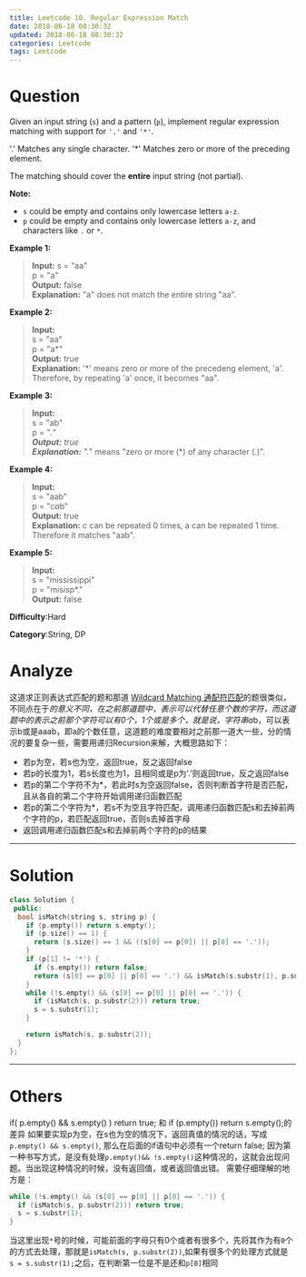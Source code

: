 ```yaml
---
title: Leetcode 10. Regular Expression Match
date: 2018-06-18 08:30:32
updated: 2018-06-18 08:30:32
categories: Leetcode
tags: Leetcode
---
```


# Question

Given an input string (`s`) and a pattern (`p`), implement regular expression matching with support for  `'.'`  and  `'*'`.

'.' Matches any single character.
'*' Matches zero or more of the preceding element.

The matching should cover the  **entire**  input string (not partial).

**Note:**

-   `s` could be empty and contains only lowercase letters  `a-z`.
-   `p`  could be empty and contains only lowercase letters  `a-z`, and characters like `.` or `*`.
<!-- more -->
**Example 1:**

> **Input:**
> s = "aa"  
> p = "a"  
> **Output:** false  
> **Explanation:** "a" does not match the entire string "aa".  
<!--more-->

**Example 2:**  
>**Input:**  
> s = "aa"  
> p = "a*"  
> **Output:** true  
> **Explanation:** '*' means zero or more of the precedeng element, 'a'. Therefore, by repeating 'a' once, it becomes "aa".

**Example 3:**

>**Input:**  
> s = "ab"  
> p = ".*"  
> **Output:** true  
> **Explanation:** ".*" means "zero or more (*) of any character (.)".  

**Example 4:**
>**Input:**  
> s = "aab"  
> p = "c*a*b"  
> **Output:** true  
> **Explanation:** c can be repeated 0 times, a can be repeated 1 time. Therefore it matches "aab".  

**Example 5:**

>**Input:**  
> s = "mississippi"  
> p = "mis*is*p*."  
> **Output:** false  

**Difficulty**:Hard

**Category**:String, DP

<!--more-->

# Analyze

这道求正则表达式匹配的题和那道 [Wildcard Matching 通配符匹配](http://www.cnblogs.com/grandyang/p/4401196.html)的题很类似，不同点在于*的意义不同，在之前那道题中，*表示可以代替任意个数的字符，而这道题中的*表示之前那个字符可以有0个，1个或是多个，就是说，字符串a*b，可以表示b或是aaab，即a的个数任意，这道题的难度要相对之前那一道大一些，分的情况的要复杂一些，需要用递归Recursion来解，大概思路如下：

- 若p为空，若s也为空，返回true，反之返回false
- 若p的长度为1，若s长度也为1，且相同或是p为'.'则返回true，反之返回false
- 若p的第二个字符不为*，若此时s为空返回false，否则判断首字符是否匹配，且从各自的第二个字符开始调用递归函数匹配
- 若p的第二个字符为*，若s不为空且字符匹配，调用递归函数匹配s和去掉前两个字符的p，若匹配返回true，否则s去掉首字母
- 返回调用递归函数匹配s和去掉前两个字符的p的结果

------

# Solution

```cpp
class Solution {
 public:
  bool isMatch(string s, string p) {
    if (p.empty()) return s.empty();
    if (p.size() == 1) {
      return (s.size() == 1 && ((s[0] == p[0]) || p[0] == '.'));
    }
    if (p[1] != '*') {
      if (s.empty()) return false;
      return (s[0] == p[0] || p[0] == '.') && isMatch(s.substr(1), p.substr(1));
    }
    while (!s.empty() && (s[0] == p[0] || p[0] == '.')) {
      if (isMatch(s, p.substr(2))) return true;
      s = s.substr(1);
    }

    return isMatch(s, p.substr(2));
  }
};
```

------

# Others

if( p.empty() && s.empty() ) return true; 和 if (p.empty()) return s.empty();的差异
如果要实现p为空，在s也为空的情况下，返回真值的情况的话，写成`p.empty() && s.empty()`, 那么在后面的if语句中必须有一个return false; 因为第一种书写方式，是没有处理`p.empty()&& !s.empty()`这种情况的，这就会出现问题。当出现这种情况的时候，没有返回值，或者返回值出错。
需要仔细理解的地方是：

```cpp
while (!s.empty() && (s[0] == p[0] || p[0] == '.')) {
  if (isMatch(s, p.substr(2))) return true;
  s = s.substr(1);
}
```

当这里出现`*`号的时候，可能前面的字母只有0个或者有很多个，先将其作为有`0`个的方式去处理，那就是`isMatch(s, p.substr(2))`,如果有很多个的处理方式就是` s = s.substr(1);`之后，在判断第一位是不是还和`p[0]`相同
